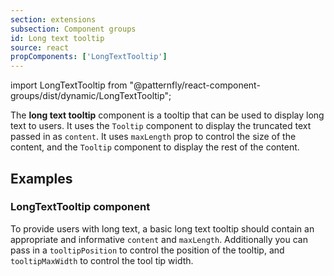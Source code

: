 ```yaml
---
section: extensions
subsection: Component groups
id: Long text tooltip
source: react
propComponents: ['LongTextTooltip']
---
```


import LongTextTooltip from "@patternfly/react-component-groups/dist/dynamic/LongTextTooltip";

The **long text tooltip** component is a tooltip that can be used to display long text to users. It uses the `Tooltip` component to display the truncated text passed in as `content`. It uses  `maxLength` prop to control the size of the content, and the `Tooltip` component to display the rest of the content.

## Examples

### LongTextTooltip component

To provide users with long text, a basic long text tooltip should contain an appropriate and informative `content` and `maxLength`.  Additionally you can pass in a `tooltipPosition` to control the position of the tooltip, and `tooltipMaxWidth` to control the tool tip width.

```js file="./LongTextTooltipExample.tsx"

```
